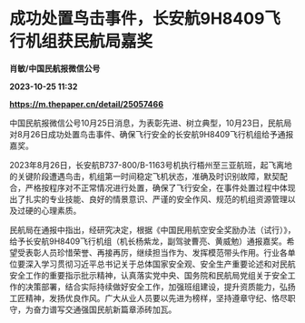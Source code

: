 # 成功处置鸟击事件，长安航9H8409飞行机组获民航局嘉奖
**肖敏/中国民航报微信公号**

**2023-10-25 11:32**

**https://m.thepaper.cn/detail/25057466**

中国民航报微信公号10月25日消息，为表彰先进、树立典型，10月23日，民航局对8月26日成功处置鸟击事件、确保飞行安全的长安航9H8409飞行机组给予通报嘉奖。

2023年8月26日，长安航B737-800/B-1163号机执行梧州至三亚航班，起飞离地的关键阶段遭遇鸟击，机组第一时间稳定飞机状态，准确及时识别故障，默契配合，严格按程序对不正常情况进行处置，确保了飞行安全，在事件处置过程中体现出了扎实的专业技能、良好的情景意识、严谨的安全作风、规范的机组资源管理以及过硬的心理素质。

民航局在通报中指出，经研究决定，根据《中国民用航空安全奖励办法（试行）》，给予长安航9H8409飞行机组（机长杨紫龙，副驾驶曹亮、黄威勉）通报嘉奖。希望受表彰人员珍惜荣誉、再接再厉，继续担当作为、发挥模范带头作用。行业各单位要深入学习贯彻习近平总书记关于总体国家安全观、安全生产重要论述和对民航安全工作的重要指示批示精神，认真落实党中央、国务院和民航局党组关于安全工作的决策部署，结合实际持续做好安全工作，加强班组建设，提升资质能力，弘扬工匠精神，发扬优良作风。广大从业人员要以先进为榜样，坚持遵章守纪、恪尽职守，为奋力谱写交通强国民航新篇章添砖加瓦。